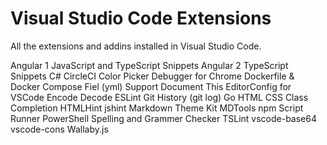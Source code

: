 # Visual Studio Code Extensions

All the extensions and addins installed in Visual Studio Code.

Angular 1 JavaScript and TypeScript Snippets
Angular 2 TypeScript Snippets
C#
CircleCI
Color Picker
Debugger for Chrome
Dockerfile & Docker Compose Fiel (yml) Support
Document This
EditorConfig for VSCode
Encode Decode
ESLint
Git History (git log)
Go
HTML CSS Class Completion
HTMLHint
jshint
Markdown Theme Kit
MDTools
npm Script Runner
PowerShell
Spelling and Grammer Checker
TSLint
vscode-base64
vscode-cons
Wallaby.js
